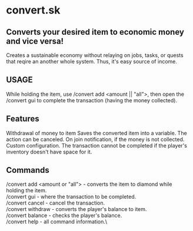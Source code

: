 # convert.sk
Converts your desired item to economic money and vice versa!
---------
Creates a sustainable economy without relaying on jobs, tasks, or quests that reqire an another whole system.  Thus, it's easy source of income.

## USAGE
While holding the item, use /convert add <amount || "all">, then open the /convert gui to complete the transaction (having the money collected).

## Features
Withdrawal of money to item
Saves the converted item into a variable.
The action can be canceled.
On join notification, if the money is not collected.
Custom configuration.
The transaction cannot be completed if the player's inventory doesn't have space for it.

## Commands
/convert add <amount or "all"> - converts the item to diamond while holding the item.\
/convert gui - where the transaction to be completed.\
/convert cancel - cancel the transaction.\
/convert withdraw <amount> - converts the player's balance to item.\
/convert balance - checks the player's balance.\
/convert help - all command information.\

